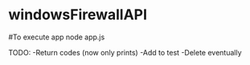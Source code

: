 # windowsFirewallAPI

#To execute app
node app.js

TODO:
-Return codes (now only prints)
-Add to test
-Delete eventually
